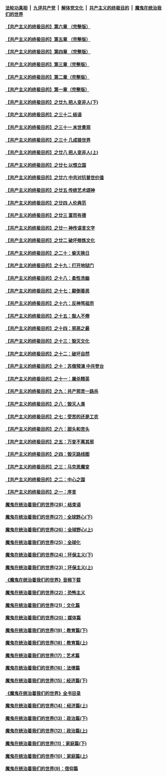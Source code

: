 ####  [法轮功真相](../../../../basic/blob/master/README.md?t=05311301) &nbsp;|&nbsp; [九评共产党](../../../../9ping.md/blob/master/README.md?t=05311301) &nbsp;|&nbsp; [解体党文化](../../../../jtdwh.md/blob/master/README.md?t=05311301)  &nbsp;|&nbsp; [共产主义的终极目的](../../../../gczydzjmd.md/blob/master/README.md?t=05311301) &nbsp;|&nbsp; [魔鬼在统治我们的世界](../../../../mgztzwmdsj.md/blob/master/README.md?t=05311301) 

#### [【共产主义的终极目的】第六章 （完整版）](../pages/nsc422/n11428913.md?t=05311301) 

#### [【共产主义的终极目的】第五章 （完整版）](../pages/nsc422/n11428912.md?t=05311301) 

#### [【共产主义的终极目的】第四章 （完整版）](../pages/nsc422/n11428907.md?t=05311301) 

#### [【共产主义的终极目的】第三章（完整版）](../pages/nsc422/n11428848.md?t=05311301) 

#### [【共产主义的终极目的】第二章（完整版）](../pages/nsc422/n11428831.md?t=05311301) 

#### [【共产主义的终极目的】第一章（完整版）](../pages/nsc422/n11417651.md?t=05311301) 

#### [【共产主义的终极目的】之廿九 把人变非人(下)](../pages/nsc422/n11344140.md?t=05311301) 

#### [【共产主义的终极目的】之三十二 结语](../pages/nsc422/n11360535.md?t=05311301) 

#### [【共产主义的终极目的】之三十一 末世景观](../pages/nsc422/n11351129.md?t=05311301) 

#### [【共产主义的终极目的】之三十 几成狼世界](../pages/nsc422/n11348280.md?t=05311301) 

#### [【共产主义的终极目的】之廿八 把人变非人(上)](../pages/nsc422/n11340492.md?t=05311301) 

#### [【共产主义的终极目的】之廿七 以恨立国](../pages/nsc422/n11336944.md?t=05311301) 

#### [【共产主义的终极目的】之廿六 中共对抗普世价值](../pages/nsc422/n11324785.md?t=05311301) 

#### [【共产主义的终极目的】之廿五 传统艺术颂神](../pages/nsc422/n11296396.md?t=05311301) 

#### [【共产主义的终极目的】之廿四 人伦典范](../pages/nsc422/n11296397.md?t=05311301) 

#### [【共产主义的终极目的】之廿三 富而有德](../pages/nsc422/n11283598.md?t=05311301) 

#### [【共产主义的终极目的】之廿一 神传语言文字](../pages/nsc422/n11263265.md?t=05311301) 

#### [【共产主义的终极目的】之廿二 破坏修炼文化](../pages/nsc422/n11245728.md?t=05311301) 

#### [【共产主义的终极目的】之二十：偷天换日](../pages/nsc422/n11238846.md?t=05311301) 

#### [【共产主义的终极目的】之十九：打开地狱门](../pages/nsc422/n11206376.md?t=05311301) 

#### [【共产主义的终极目的】之十八：柔性洗脑](../pages/nsc422/n11199994.md?t=05311301) 

#### [【共产主义的终极目的】之十七：颠倒善恶](../pages/nsc422/n11179782.md?t=05311301) 

#### [【共产主义的终极目的】之十六：反神骂祖宗](../pages/nsc422/n11166798.md?t=05311301) 

#### [【共产主义的终极目的】之十五：毁人不倦](../pages/nsc422/n11166792.md?t=05311301) 

#### [【共产主义的终极目的】之十四：邪恶之最](../pages/nsc422/n11150249.md?t=05311301) 

#### [【共产主义的终极目的】之十三：毁灭文化](../pages/nsc422/n11135227.md?t=05311301) 

#### [【共产主义的终极目的】之十二：破坏自然](../pages/nsc422/n11135214.md?t=05311301) 

#### [【共产主义的终极目的】之十：苏俄预演 中共登台](../pages/nsc422/n11118424.md?t=05311301) 

#### [【共产主义的终极目的】之十一：屠杀精英](../pages/nsc422/n11118442.md?t=05311301) 

#### [【共产主义的终极目的】之九：共产邪灵一路杀](../pages/nsc422/n11114139.md?t=05311301) 

#### [【共产主义的终极目的】之八：毁灭人类](../pages/nsc422/n11108503.md?t=05311301) 

#### [【共产主义的终极目的】之七：受苦的还是工农](../pages/nsc422/n11101809.md?t=05311301) 

#### [【共产主义的终极目的】之六：甜头和苦头](../pages/nsc422/n11096971.md?t=05311301) 

#### [【共产主义的终极目的】之五：万变不离其邪](../pages/nsc422/n11091285.md?t=05311301) 

#### [【共产主义的终极目的】之四：毁灭路线图](../pages/nsc422/n11086284.md?t=05311301) 

#### [【共产主义的终极目的】之三：马克思魔变](../pages/nsc422/n11061941.md?t=05311301) 

#### [【共产主义的终极目的】之二：中心之国](../pages/nsc422/n11047728.md?t=05311301) 

#### [【共产主义的终极目的】之一：序言](../pages/nsc422/n11086077.md?t=05311301) 

#### [魔鬼在统治着我们的世界(28)：结束语](../pages/nsc422/n10936246.md?t=05311301) 

#### [魔鬼在统治着我们的世界(27)：全球野心(下)](../pages/nsc422/n10928319.md?t=05311301) 

#### [魔鬼在统治着我们的世界(26)：全球野心(上)](../pages/nsc422/n10900318.md?t=05311301) 

#### [魔鬼在统治着我们的世界(25)：全球化](../pages/nsc422/n10788205.md?t=05311301) 

#### [魔鬼在统治着我们的世界(24)：环保主义(下)](../pages/nsc422/n10695307.md?t=05311301) 

#### [魔鬼在统治着我们的世界(23)：环保主义(上)](../pages/nsc422/n10688613.md?t=05311301) 

#### [《魔鬼在统治着我们的世界》音频下载](../pages/nsc422/n10635553.md?t=05311301) 

#### [魔鬼在统治着我们的世界(22)：恐怖主义](../pages/nsc422/n10614727.md?t=05311301) 

#### [魔鬼在统治着我们的世界(21)：文化篇](../pages/nsc422/n10597706.md?t=05311301) 

#### [魔鬼在统治着我们的世界(20)：媒体篇](../pages/nsc422/n10586579.md?t=05311301) 

#### [魔鬼在统治着我们的世界(19)：教育篇(下)](../pages/nsc422/n10564808.md?t=05311301) 

#### [魔鬼在统治着我们的世界(18)：教育篇(上)](../pages/nsc422/n10526970.md?t=05311301) 

#### [魔鬼在统治着我们的世界(17)：艺术篇](../pages/nsc422/n10499093.md?t=05311301) 

#### [魔鬼在统治着我们的世界(16)：法律篇](../pages/nsc422/n10485969.md?t=05311301) 

#### [魔鬼在统治着我们的世界(15)：经济篇(下)](../pages/nsc422/n10469975.md?t=05311301) 

#### [《魔鬼在统治着我们的世界》全书目录](../pages/nsc422/n10464261.md?t=05311301) 

#### [魔鬼在统治着我们的世界(14)：经济篇(上)](../pages/nsc422/n10457370.md?t=05311301) 

#### [魔鬼在统治着我们的世界(13)：政治篇(下)](../pages/nsc422/n10448270.md?t=05311301) 

#### [魔鬼在统治着我们的世界(12)：政治篇(上)](../pages/nsc422/n10444576.md?t=05311301) 

#### [魔鬼在统治着我们的世界(11)：家庭篇(下)](../pages/nsc422/n10440961.md?t=05311301) 

#### [魔鬼在统治着我们的世界(10)：家庭篇(上)](../pages/nsc422/n10435448.md?t=05311301) 

#### [魔鬼在统治着我们的世界(9)：信仰篇](../pages/nsc422/n10432159.md?t=05311301) 

